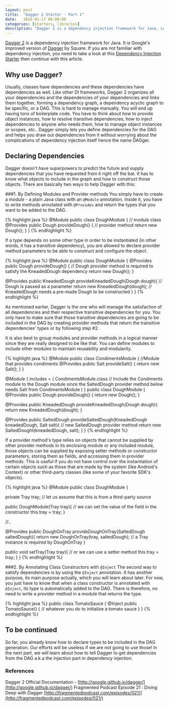 ```yaml
---
layout: post
title:  "Dagger 2 Starter - Part 1"
date:   2016-01-17 00:00:00
categories: [starters, libraries]
description: "Dagger 2 is a dependency injection framework for Java. Learn about the basics of Dagger 2 by reading this multi-part starter."
---
```


[Dagger 2](http://google.github.io/dagger/) is a dependency injection framework for Java. It is Google's improved version of [Dagger](http://square.github.io/dagger/) by Square. If you are not familiar with dependency injection, you need to take a look at this [Dependency Injection Starter](http://androidnotes.github.io/starters/patterns/2016/01/16/dependency-injection-starter.html) then continue with this article.

## Why use Dagger?
Usually, classes have dependencies and these dependencies have dependencies as well. Like other DI frameworks, Dagger 2 organizes all your dependencies and the dependencies of your dependencies and links them together, forming a dependency graph, a dependency acyclic graph to be specific, or a DAG. This is hard to manage manually. You will end up having tons of boilerplate code. You have to think about how to provide object instances, how to resolve transitive dependencies, how to inject dependencies to anyone who needs them, how to manage object instances or scopes, etc.. Dagger simply lets you define dependencies for the DAG and helps you draw out dependencies from it without worrying about the complications of dependency injection itself hence the name DAGger.

## Declaring Dependencies
Dagger doesn't have superpowers to predict the future and supply dependencies that you have requested from it right off the bat. It has to know what objects to include in the graph and how to construct those objects. There are basically two ways to help Dagger with this:

###1. By Defining Modules and Provider methods
You simply have to create a *module* - a plain Java class with an `@Module` annotation. Inside it, you have to write methods annotated with `@Provides` and return the types that you want to be added to the DAG.

{% highlight java %}
@Module
public class DoughModule { // module class
   @Provides
   public Dough provideDough() { // provider method
      return new Dough();
   }
}
{% endhighlight %}

If a type depends on some other type in order to be instantiated (in other words, it has a transitive dependency), you are allowed to declare provider method parameters to be able to construct and configure the object.

{% highlight java %}
@Module
public class DoughModule {
   @Provides
   public Dough provideDough() { // Dough provider method is required to satisfy the KneadedDough dependency
      return new Dough();
   }

   @Provides
   public KneadedDough provideKneadedDough(Dough dough){ // Dough is passed as a parameter
     return new KneadedDough(dough); // KneadedDough needs a pre-made Dough to be constructed
   }
}
{% endhighlight %}

As mentioned earlier, Dagger is the one who will manage the satisfaction of all dependencies and their respective transitive dependencies for you. You only have to make sure that those transitive dependencies are going to be included in the DAG by creating provider methods that return the transitive dependencies' types or by following step #2.

It is also best to group modules and provider methods in a logical manner since they are really designed to be like that. You can define modules to include other modules to maintain reusability and modularity.

{% highlight java %}
@Module
public class CondimentsModule {  //Module that provides condiments
  @Provides
  public Salt provideSalt() {
    return new Salt();
  }
}


@Module {
  includes = (
    CondimentsModule.class // Include the Condiments module to the Dough module since the SaltedDough provider method below needs Salt from CondimentsModule
  )
}
public class DoughModule {
  @Provides
  public Dough provideDough() {
     return new Dough();
  }

  @Provides
  public KneadedDough provideKneadedDough(Dough dough){
    return new KneadedDough(dough);
  }

  @Provides
  public SaltedDough provideSaltedDough(KneadedDough kneadedDough, Salt salt){ // new SaltedDough provider method
    return new SaltedDought(kneadedDough, salt);
  }
}
{% endhighlight %}

If a provider method's type relies on objects that cannot be supplied by other provider methods in its enclosing module or any included module, those objects can be supplied by exposing setter methods or constructor parameters, storing them as fields, and accessing them in provider methods. This is useful if you do not have control over the instantiation of certain objects such as those that are made by the system (like Android's Context) or other third-party classes (like some of your favorite SDK's objects).

{% highlight java %}
@Module
public class DoughModule {

   private Tray tray; // let us assume that this is from a third-party source

   public DoughModule(Tray tray){ // we can set the value of the field in the constructor
     this.tray = tray;
   }

   //..

   @Provides
   public DoughOnTray provideDoughOnTray(SaltedDough saltedDough){
     return new DoughOnTray(tray, saltedDough); // a Tray instance is required by DoughOnTray
   }

   public void setTray(Tray tray){ // or we can use a setter method
     this.tray = tray;
   }
}
{% endhighlight %}

###2. By Annotating Class Constructors with `@Inject`
The second way to satisfy dependencies is by using the `@Inject` annotation. It has another purpose, its main purpose actually, which you will learn about later. For now, you just have to know that when a class constructor is annotated with `@Inject`, its type is automatically added to the DAG. There is therefore, no need to write a provider method in a module that returns the type.

{% highlight java %}
public class TomatoSauce {
  @Inject
  public TomatoSauce() {
    // whatever you do to initialize a tomato sauce
  }
}
{% endhighlight %}

## To be continued
So far, you already know how to declare types to be included in the DAG generation. Our efforts will be useless if we are not going to use those! In the next part, we will learn about how to tell Dagger to get dependencies from the DAG a.k.a the injection part in dependency injection.

### References
Dagger 2 Official Documentation - [http://google.github.io/dagger/](http://google.github.io/dagger/)
Fragmented Podcast Episode 21 : Diving Deep with Dagger [http://fragmentedpodcast.com/episodes/021/](http://fragmentedpodcast.com/episodes/021/)
